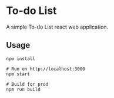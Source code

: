 # To-do List

A simple To-do List react web application.

## Usage

```
npm install

# Run on http://localhost:3000
npm start

# Build for prod
npm run build
```


